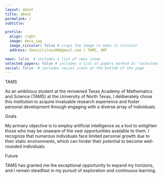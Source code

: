 ```yaml
---
layout: about
title: about
permalink: /
subtitle:  

profile:
  align: right
  image: deca.jpg
  image_circular: false # crops the image to make it circular
  address: dominilitous06@gmail.com | TAMS, UNT

news: false  # includes a list of news items
selected_papers: false # includes a list of papers marked as "selected={true}"
social: false  # includes social icons at the bottom of the page
---
```


TAMS

As an ambitious student at the renowned Texas Academy of Mathematics and Science (TAMS) at the University of North Texas, I deliberately chose this institution to acquire invaluable research experience and foster personal development through engaging with a diverse array of individuals.

Goals

My primary objective is to employ artificial intelligence as a tool to enlighten those who may be unaware of the vast opportunities available to them. I recognize that numerous individuals face limited personal growth due to their static environments, which can hinder their potential to become well-rounded individuals.

Future

TAMS has granted me the exceptional opportunity to expand my horizons, and I remain steadfast in my pursuit of exploration and continuous learning.